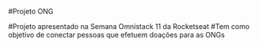 #Projeto ONG

#Projeto apresentado na Semana Omnistack 11 da Rocketseat
#Tem como objetivo de conectar pessoas que efetuem doações para as ONGs